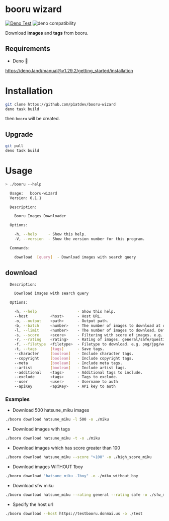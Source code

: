 # booru wizard
[![Deno Test](https://github.com/p1atdev/booru-wizard/actions/workflows/testing.yaml/badge.svg)](https://github.com/p1atdev/booru-wizard/actions/workflows/testing.yaml)
![deno compatibility](https://shield.deno.dev/deno/^1.29)

Download **images** and **tags** from booru.

## Requirements

- Deno 🦕

https://deno.land/manual@v1.29.2/getting_started/installation

# Installation

```bash
git clone https://github.com/p1atdev/booru-wizard
deno task build
```

then `booru` will be created.

## Upgrade

```bash
git pull
deno task build
```

# Usage

```bash
> ./booru --help

  Usage:   booru-wizard
  Version: 0.1.1

  Description:

    Booru Images Downloader

  Options:

    -h, --help     - Show this help.
    -V, --version  - Show the version number for this program.

  Commands:

    download  [query]  - Download images with search query
```

## download

```bash
  Description:

    Download images with search query

  Options:

    -h, --help                  - Show this help.
    --host          <host>      - Host URL.                                                (Default: "https://danbooru.donmai.us")
    -o, --output    <path>      - Output path.                                             (Default: "./output")
    -b, --batch     <number>    - The number of images to download at once. Default is 1.  (Default: 1)
    -l, --limit     <number>    - The number of images to download. Default is 200         (Default: 200)
    -s, --score     <score>     - Filtering with score of images. e.g. "100", ">20", "<10", "100...200"
    -r, --rating    <rating>    - Rating of images. general/safe/questionable/explicit     (Default: [ "general", "safe", "questionable", "explicit" ])      
    -f, --filetype  <filetype>  - Filetype to download. e.g. png/jpg/webp/mp4... etc       (Default: [ "jpg", "png", "webp" ])
    -t, --tags      [tags]      - Save tags.                                               (Default: false)
    --character     [boolean]   - Include character tags.                                  (Default: true, Depends: --tags)
    --copyright     [boolean]   - Include copyright tags.                                  (Default: true, Depends: --tags)
    --meta          [boolean]   - Include meta tags.                                       (Default: false, Depends: --tags)
    --artist        [boolean]   - Include artist tags.                                     (Default: true, Depends: --tags)
    --additional    <tags>      - Additional tags to include.                              (Depends: --tags)
    --exclude       <tags>      - Tags to exclude.                                         (Depends: --tags)
    --user          <user>      - Username to auth                                         (Depends: --apiKey)
    --apiKey        <apiKey>    - API key to auth                                          (Depends: --user)
```

### Examples

- Download 500 hatsune_miku images

```bash
./booru download hatsune_miku -l 500 -o ./miku
```

- Download images with tags

```bash
./booru download hatsune_miku -t -o ./miku
```

- Download images which has score greater than 100

```bash
./booru download hatsune_miku --score ">100" -o ./high_score_miku
```

- Download images WITHOUT 1boy

```bash
./booru download "hatsune_miku -1boy" -o ./miku_without_boy
```

- Download sfw miku

```bash
./booru download hatsune_miku --rating general --rating safe -o ./sfw_miku
```

- Specify the host url

```bash
./booru download --host https://testbooru.donmai.us -o ./test
```